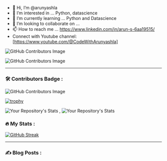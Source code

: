 - 👋 Hi, I’m @arunyashla
- 👀 I’m interested in ... Python, datascience
- 🌱 I’m currently learning ... Python and Datascience
- 💞️ I’m looking to collaborate on ...
- 📫 How to reach me ... https://www.linkedin.com/in/arun-s-6aa19515/
-  Connect with Youtube channel: [https://www.youtube.com/@CodeWithArunyashla]




![GitHub Contributors Image](https://img.shields.io/badge/%20Jupyter%20Notebook%20-expert-red)

![GitHub Contributors Image](https://img.shields.io/badge/%20python%20-expert-blue)


---

### :hammer_and_wrench: Contributors Badge : 

![GitHub Contributors Image](https://contrib.rocks/image?repo=arunyashla/FLIGHT-PRICE-PREDICTION)

[![trophy](https://github-profile-trophy.vercel.app/?username=arunyashla)](https://github.com/arunyashla/github-profile-trophy)

![Your Repository's Stats](https://github-readme-stats.vercel.app/api/top-langs/?username=arunyashla&theme=blue-green) , ![Your Repository's Stats](https://github-readme-stats.vercel.app/api?username=arunyashla&show_icons=true)


### :fire: My Stats :


[![GitHub Streak](http://github-readme-streak-stats.herokuapp.com?user=arunyashla&theme=dark&hide_border=true&date_format=M%20j%5B%2C%20Y%5D)](https://git.io/streak-stats)





---

### :writing_hand: Blog Posts :


<!---
arunyashla/arunyashla is a ✨ special ✨ repository because its `README.md` (this file) appears on your GitHub profile.
You can click the Preview link to take a look at your changes.
--->
